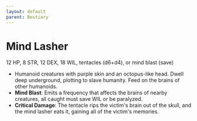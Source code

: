 ```yaml
---
layout: default
parent: Bestiary
---
```


# Mind Lasher

12 HP, 8 STR, 12 DEX, 18 WIL, tentacles (d6+d4), or mind blast (save)

- Humanoid creatures with purple skin and an octopus-like head. Dwell deep underground, plotting to slave humanity. Feed on the brains of other humanoids.
- **Mind Blast**: Emits a frequency that affects the brains of nearby creatures, all caught must save WIL or be paralyzed.
- **Critical Damage**: The tentacle rips the victim's brain out of the skull, and the mind lasher eats it, gaining all of the victim's memories.
